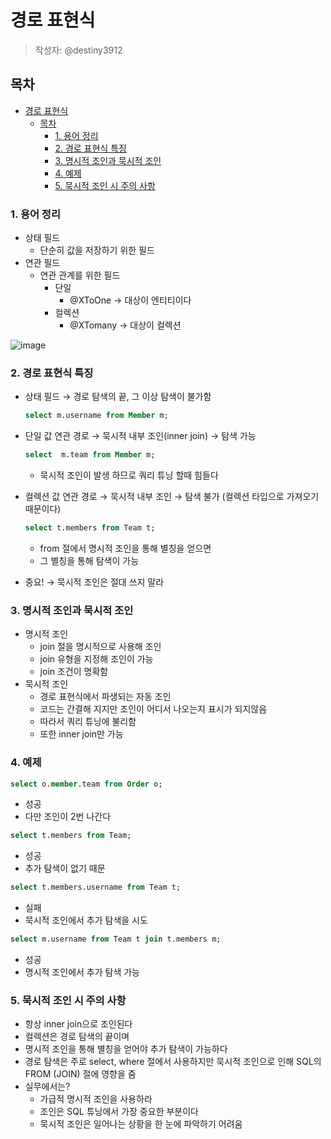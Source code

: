 # 경로 표현식
> 작성자: @destiny3912

## 목차
- [경로 표현식](#경로-표현식)
  - [목차](#목차)
    - [1. 용어 정리](#1-용어-정리)
    - [2. 경로 표현식 특징](#2-경로-표현식-특징)
    - [3. 명시적 조인과 묵시적 조인](#3-명시적-조인과-묵시적-조인)
    - [4. 예제](#4-예제)
    - [5. 묵시적 조인 시 주의 사항](#5-묵시적-조인-시-주의-사항)

    
### 1. 용어 정리
- 상태 필드
    - 단순히 값을 저장하기 위한 필드
- 연관 필드
    - 연관 관계를 위한 필드
        - 단일
            - @XToOne → 대상이 엔티티이다
        - 컬렉션
            - @XTomany → 대상이 컬렉션
  
![image](https://github.com/luke0408/study_for_jpa_basic/assets/74547868/5877c937-26a1-4db6-81ee-a6cef01eb48d)

### 2. 경로 표현식 특징
- 상태 필드 → 경로 탐색의 끝, 그 이상 탐색이 불가함
        
    ```sql
    select m.username from Member m;
    ```
        
 - 단일 값 연관 경로 → 묵시적 내부 조인(inner join) → 탐색 가능
        
    ```sql
    select  m.team from Member m;
    ```
        
    - 묵시적 조인이 발생 하므로 쿼리 튜닝 할때 힘들다
- 컬렉션 값 연관 경로 → 묵시적 내부 조인 → 탐색 불가 (컬렉션 타입으로 가져오기 때문이다)
        
    ```sql
    select t.members from Team t;
    ```
        
    - from 절에서 명시적 조인을 통해 별칭을 얻으면
    - 그 별칭을 통해 탐색이 가능
- 중요! → 묵시적 조인은 절대 쓰지 말라

### 3. 명시적 조인과 묵시적 조인
- 명시적 조인
    - join 절을 명시적으로 사용해 조인
    - join 유형을 지정해 조인이 가능
    - join 조건이 명확함
- 묵시적 조인
    - 경로 표현식에서 파생되는 자동 조인
    - 코드는 간결해 지지만 조인이 어디서 나오는지 표시가 되지않음
    - 따라서 쿼리 튜닝에 불리함
    - 또한 inner join만 가능
### 4. 예제
    
```sql
select o.member.team from Order o;
```
    
- 성공
- 다만 조인이 2번 나간다
    
```sql
select t.members from Team;
```
    
- 성공
- 추가 탐색이 없기 때문
    
```sql
select t.members.username from Team t;
```
    
- 실패
- 묵시적 조인에서 추가 탐색을 시도
    
```sql
select m.username from Team t join t.members m;
```
    
- 성공
 - 명시적 조인에서 추가 탐색 가능
  
### 5. 묵시적 조인 시 주의 사항
- 항상 inner join으로 조인된다
- 컬렉션은 경로 탐색의 끝이며
- 명시적 조인을 통해 별칭을 얻어야 추가 탐색이 가능하다
- 경로 탐색은 주로 select, where 절에서 사용하지만 묵시적 조인으로 인해 SQL의 FROM (JOIN) 절에 영향을 줌
- 실무에서는?
  - 가급적 명시적 조인을 사용하라
  - 조인은 SQL 튜닝에서 가장 중요한 부분이다
  - 묵시적 조인은 일어나는 상황을 한 눈에 파악하기 어려움